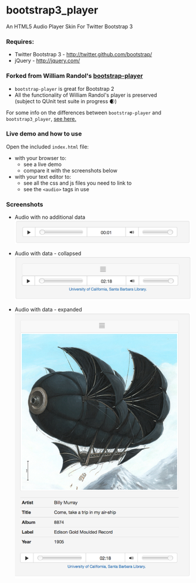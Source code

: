 bootstrap3_player
================

An HTML5 Audio Player Skin For Twitter Bootstrap 3

### Requires:

  * Twitter Bootstrap 3 - http://twitter.github.com/bootstrap/
  * jQuery - http://jquery.com/

### Forked from William Randol's [bootstrap-player](https://github.com/WilliamRandol/bootstrap-player)

 -  `bootstrap-player` is great for Bootstrap 2
 -  All the functionality of William Randol's player is preserved   
 (subject to QUnit test suite in progress :waxing_crescent_moon:)

For some info on the differences between `bootstrap-player` and `bootstrap3_player`, [see here.](CHANGES.md)

### Live demo and how to use

Open the included `index.html` file: 
-  with your browser to:  
    -  see a live demo 
    -  compare it with the screenshots below
- with your text editor to:
    -  see all the css and js files you need to link to
    -  see the `<audio>`  tags in use

### Screenshots

-  Audio with no additional data ![](bPlayer_demo_data_no.png?raw=true)

-  Audio with data - collapsed ![](bPlayer_demo_data_0.png?raw=true)

-  Audio with data - expanded ![](bPlayer_demo_data_1.png?raw=true)




